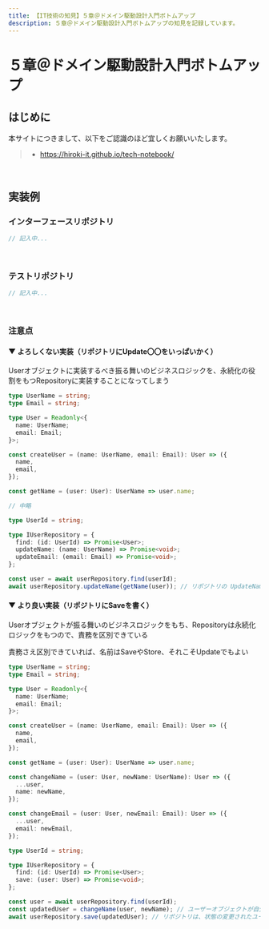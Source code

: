 ```yaml
---
title: 【IT技術の知見】５章＠ドメイン駆動設計入門ボトムアップ
description: ５章＠ドメイン駆動設計入門ボトムアップの知見を記録しています。
---
```


# ５章＠ドメイン駆動設計入門ボトムアップ

## はじめに

本サイトにつきまして、以下をご認識のほど宜しくお願いいたします。

> - https://hiroki-it.github.io/tech-notebook/

<br>

## 実装例

### インターフェースリポジトリ

```typescript
// 記入中...
```

<br>

### テストリポジトリ

```typescript
// 記入中...
```

<br>

### 注意点

#### ▼ よろしくない実装（リポジトリにUpdate〇〇をいっぱいかく）

Userオブジェクトに実装するべき振る舞いのビジネスロジックを、永続化の役割をもつRepositoryに実装することになってしまう

```typescript
type UserName = string;
type Email = string;

type User = Readonly<{
  name: UserName;
  email: Email;
}>;

const createUser = (name: UserName, email: Email): User => ({
  name,
  email,
});

const getName = (user: User): UserName => user.name;

// 中略
```

```typescript
type UserId = string;

type IUserRepository = {
  find: (id: UserId) => Promise<User>;
  updateName: (name: UserName) => Promise<void>;
  updateEmail: (email: Email) => Promise<void>;
};
```

```typescript
const user = await userRepository.find(userId);
await userRepository.updateName(getName(user)); // リポジトリの UpdateName のなかで、ドメインロジックを書くことになってしまう
```

#### ▼ より良い実装（リポジトリにSaveを書く）

Userオブジェクトが振る舞いのビジネスロジックをもち、Repositoryは永続化ロジックをもつので、責務を区別できている

責務さえ区別できていれば、名前はSaveやStore、それこそUpdateでもよい

```typescript
type UserName = string;
type Email = string;

type User = Readonly<{
  name: UserName;
  email: Email;
}>;

const createUser = (name: UserName, email: Email): User => ({
  name,
  email,
});

const getName = (user: User): UserName => user.name;

const changeName = (user: User, newName: UserName): User => ({
  ...user,
  name: newName,
});

const changeEmail = (user: User, newEmail: Email): User => ({
  ...user,
  email: newEmail,
});
```

```typescript
type UserId = string;

type IUserRepository = {
  find: (id: UserId) => Promise<User>;
  save: (user: User) => Promise<void>;
};
```

```typescript
const user = await userRepository.find(userId);
const updatedUser = changeName(user, newName); // ユーザーオブジェクトが自分でユーザー名の状態を変更する
await userRepository.save(updatedUser); // リポジトリは、状態の変更されたユーザーオブジェクトを保存するだけ
```

<br>

